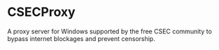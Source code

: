 # CSECProxy
A proxy server for Windows supported by the free CSEC community to bypass internet blockages and prevent censorship.
